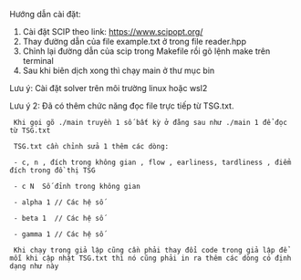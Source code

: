 Hướng dẫn cài đặt:
1. Cài đặt SCIP theo link: https://www.scipopt.org/
2. Thay đường dẫn của file example.txt ở trong file reader.hpp
3. Chỉnh lại đường dẫn của scip trong Makefile rồi gõ lệnh make trên terminal
4. Sau khi biên dịch xong thì chạy main ở thư mục bin 


Lưu ý: Cài đặt solver trên môi trường linux hoặc wsl2 


Lưu ý 2:
     Đã có thêm chức năng đọc file trực tiếp từ TSG.txt.
     
     Khi gọi gõ ./main truyền 1 số bất kỳ ở đằng sau như ./main 1 để đọc từ TSG.txt
     
     TSG.txt cần chỉnh sửa 1 thêm các dòng: 
     
     - c, n , đích trong không gian , flow , earliness, tardliness , điểm đích trong đồ thị TSG 
     
     - c N  Số đỉnh trong không gian 
     
     - alpha 1 // Các hệ số 
     
     - beta 1  // Các hệ số 
     
     - gamma 1 // Các hệ số
     
     Khi chạy trong giả lập cũng cần phải thay đổi code trong giả lập để mỗi khi cập nhật TSG.txt thì nó cũng phải in ra thêm các dòng có định dạng như này 
     
